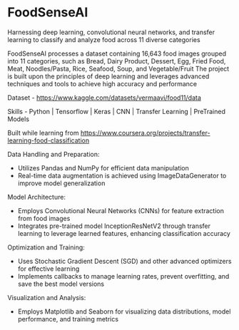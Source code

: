# FoodSenseAI
Harnessing deep learning, convolutional neural networks, and transfer learning to classify and analyze food across 11 diverse categories

FoodSenseAI processes a dataset containing 16,643 food images grouped into 11 categories, such as Bread, Dairy Product, Dessert, Egg, Fried Food, Meat, Noodles/Pasta, Rice, Seafood, Soup, and Vegetable/Fruit
The project is built upon the principles of deep learning and leverages advanced techniques and tools to achieve high accuracy and performance

Dataset - https://www.kaggle.com/datasets/vermaavi/food11/data

Skills - Python | Tensorflow | Keras | CNN | Transfer Learning | PreTrained Models

Built while learning from https://www.coursera.org/projects/transfer-learning-food-classification

Data Handling and Preparation:
* Utilizes Pandas and NumPy for efficient data manipulation
* Real-time data augmentation is achieved using ImageDataGenerator to improve model generalization

Model Architecture:
* Employs Convolutional Neural Networks (CNNs) for feature extraction from food images
* Integrates pre-trained model InceptionResNetV2 through transfer learning to leverage learned features, enhancing classification accuracy

Optimization and Training:
* Uses Stochastic Gradient Descent (SGD) and other advanced optimizers for effective learning
* Implements callbacks to manage learning rates, prevent overfitting, and save the best model versions

Visualization and Analysis:
* Employs Matplotlib and Seaborn for visualizing data distributions, model performance, and training metrics
